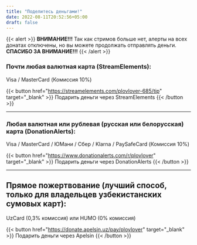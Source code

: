 ```yaml
---
title: "Поделитесь деньгами!"
date: 2022-08-11T20:52:56+05:00
draft: false
---
```


{{< alert >}}
**ВНИМАНИЕ!!!** Так как стримов больше нет, алерты на всех донатах отключены, но вы можете продолжать отправлять деньги. **СПАСИБО ЗА ВНИМАНИЕ!!!**
{{< /alert >}}

<a name="se"></a>
### Почти любая валютная карта (StreamElements):

Visa / MasterCard (Комиссия 10%)

{{< button href="https://streamelements.com/plovlover-685/tip" target="_blank" >}}
Подарить деньги через StreamElements
{{< /button >}}

---
<a name="da"></a>
### Любая валютная или рублевая (русская или белорусская) карта (DonationAlerts):

Visa / MasterCard / ЮМани / Сбер / Klarna / PaySafeCard (Комиссия 10%)

{{< button href="https://www.donationalerts.com/r/plovlover" target="_blank" >}}
Подарить деньги через DonationAlerts
{{< /button >}}

---
<a name="ap"></a>
## Прямое пожертвование (лучший способ, только для владельцев узбекистанских сумовых карт):

UzCard (0,3% комиссия) или HUMO (0% комиссия)

{{< button href="https://donate.apelsin.uz/pay/plovlover" target="_blank" >}}
Подарить деньги через Apelsin
{{< /button >}}